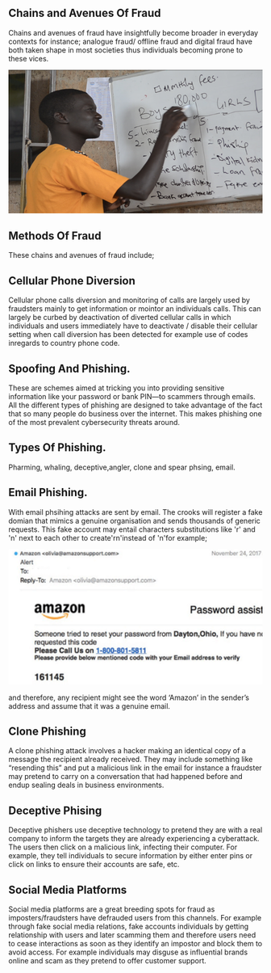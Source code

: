 ## Chains and Avenues Of Fraud
Chains and avenues of fraud have insightfully become broader in everyday contexts for instance; analogue fraud/ offline fraud and digital fraud have both taken shape in most societies thus individuals becoming prone to these vices.  

![trainer scribbling](images/richard-blackboard.png)

## Methods Of Fraud
These chains and avenues of fraud include;

## Cellular Phone Diversion 
Cellular phone calls diversion and monitoring of calls are largely used by fraudsters mainly to get information or mointor an individuals calls. This can largely be curbed by deactivation of diverted cellular calls in which individuals and users immediately have to deactivate / disable their cellular setting when call diversion has been detected for example use of codes inregards to country phone code.

## Spoofing And Phishing.
These are schemes aimed at tricking you into providing sensitive information like your password or bank PIN—to scammers through emails. All the different types of phishing are designed to take advantage of the fact that so many people do business over the internet. This makes phishing one of the most prevalent cybersecurity threats around.

## Types Of Phishing.
Pharming, whaling, deceptive,angler, clone and spear phsing, email.

## Email Phishing.
With email phsihing attacks are sent by email. The crooks will register a fake domian that mimics a genuine organisation and sends thousands of generic requests. This fake account may entail characters substitutions like 'r' and 'n' next to each other to create'rn'instead of 'n'for example;

![example phisihng mail](images/phising_mail.png)

and therefore, any recipient might see the word ‘Amazon’ in the sender’s address and assume that it was a genuine email.

## Clone Phishing
A clone phishing attack involves a hacker making an identical copy of a message the recipient already received. They may include something like “resending this” and put a malicious link in the email for instance a fraudster may pretend to carry on a conversation that had happened before and endup sealing deals in business environments.

## Deceptive Phising
Deceptive phishers use deceptive technology to pretend they are with a real company to inform the targets they are already experiencing a cyberattack. The users then click on a malicious link, infecting their computer. For example, they tell individuals to secure information by either enter pins or click on links to ensure their accounts are safe, etc.

## Social Media Platforms
Social media platforms are a great breeding spots for fraud as imposters/fraudsters have defrauded users from this channels. For example through fake social media relations, fake accounts individuals by getting relationship with users and later scamming them and therefore users need to cease interactions as soon as they identify an impostor and block them to avoid access. For example individuals may disguse as influential brands online and scam as they pretend to offer customer support. 

